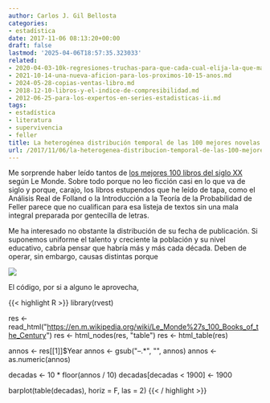 ```yaml
---
author: Carlos J. Gil Bellosta
categories:
- estadística
date: 2017-11-06 08:13:20+00:00
draft: false
lastmod: '2025-04-06T18:57:35.323033'
related:
- 2020-04-03-10k-regresiones-truchas-para-que-cada-cual-elija-la-que-mas-le-cuadre.md
- 2021-10-14-una-nueva-aficion-para-los-proximos-10-15-anos.md
- 2024-05-28-copias-ventas-libro.md
- 2018-12-10-libros-y-el-indice-de-compresibilidad.md
- 2012-06-25-para-los-expertos-en-series-estadisticas-ii.md
tags:
- estadística
- literatura
- supervivencia
- feller
title: La heterogénea distribución temporal de las 100 mejores novelas según Le Monde
url: /2017/11/06/la-heterogenea-distribucion-temporal-de-las-100-mejores-novelas-segun-le-monde/
---
```


Me sorprende haber leído tantos de [los mejores 100 libros del siglo XX](https://en.m.wikipedia.org/wiki/Le_Monde%27s_100_Books_of_the_Century) según Le Monde. Sobre todo porque no leo ficción  casi en lo que va de siglo y porque, carajo, los libros estupendos que he leído de tapa, como el Análisis Real de Folland o la Introducción a la Teoría de la Probabilidad de Feller parece que no cualifican para esa listeja de textos sin una mala integral preparada por gentecilla de letras.

Me ha interesado no obstante la distribución de su fecha de publicación. Si suponemos uniforme el talento y creciente la población y su nivel educativo, cabría pensar que habría más y más cada década. Deben de operar, sin embargo, causas distintas porque

![](/wp-uploads/2017/11/distribucion_fecha_publicacion.png#center)

El código, por si a alguno le aprovecha,

{{< highlight R >}}
library(rvest)

res <- read_html("https://en.m.wikipedia.org/wiki/Le_Monde%27s_100_Books_of_the_Century")
res <- html_nodes(res, "table")
res <- html_table(res)

annos <- res[[1]]$Year
annos <- gsub("–.*", "", annos)
annos <- as.numeric(annos)

decadas <- 10 * floor(annos / 10)
decadas[decadas < 1900] <- 1900

barplot(table(decadas), horiz = F, las = 2)
{{< / highlight >}}